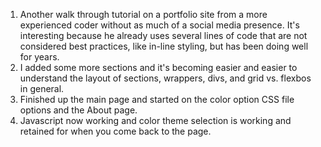 1. Another walk through tutorial on a portfolio site from a more experienced coder without as much of a social media presence. It's interesting because he already uses several lines of code that are not considered best practices, like in-line styling, but has been doing well for years. 
2. I added some more sections and it's becoming easier and easier to understand the layout of sections, wrappers, divs, and grid vs. flexbos in general. 
3. Finished up the main page and started on the color option CSS file options and the About page.
4. Javascript now working and color theme selection is working and retained for when you come back to the page. 
